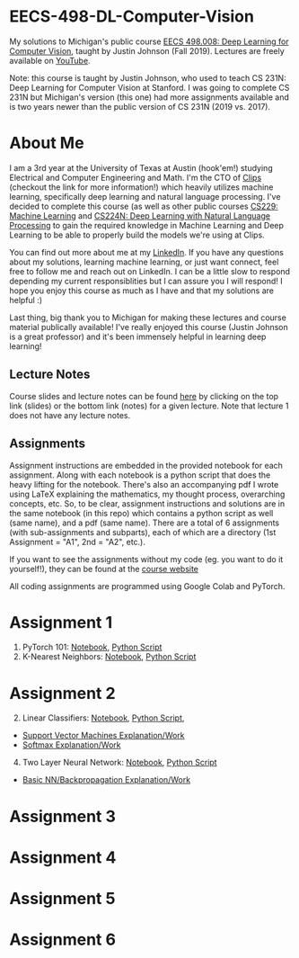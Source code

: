 # EECS-498-DL-Computer-Vision
My solutions to Michigan's public course [EECS 498.008: Deep Learning for Computer Vision](https://web.eecs.umich.edu/~justincj/teaching/eecs498/WI2022/), taught by Justin Johnson (Fall 2019). Lectures are freely available on [YouTube](https://www.youtube.com/playlist?list=PL5-TkQAfAZFbzxjBHtzdVCWE0Zbhomg7r).

Note: this course is taught by Justin Johnson, who used to teach CS 231N: Deep Learning for Computer Vision at Stanford. I was going to complete CS 231N but Michigan's version (this one) had more assignments available and is two years newer than the public version of CS 231N (2019 vs. 2017). 

# About Me
I am a 3rd year at the University of Texas at Austin (hook'em!) studying Electrical and Computer Engineering and Math. I'm the CTO of [Clips](https://www.clipsai.com/) (checkout the link for more information!) which heavily utilizes machine learning, specifically deep learning and natural language processing. I've decided to complete this course (as well as other public courses [CS229: Machine Learning](https://github.com/bensmidt/CS229-ML-Autumn-2018) and [CS224N: Deep Learning with Natural Language Processing](https://github.com/bensmidt/CS224N-Deep-Learning-NLP) to gain the required knowledge in Machine Learning and Deep Learning to be able to properly build the models we're using at Clips. 

You can find out more about me at my [LinkedIn](https://www.linkedin.com/in/benjamin-smidt/). If you have any questions about my solutions, learning machine learning, or just want connect, feel free to follow me and reach out on LinkedIn. I can be a little slow to respond depending my current responsiblities but I can assure you I will respond! I hope you enjoy this course as much as I have and that my solutions are helpful :)

Last thing, big thank you to Michigan for making these lectures and course material publically available! I've really enjoyed this course (Justin Johnson is a great professor) and it's been immensely helpful in learning deep learning!

## Lecture Notes

Course slides and lecture notes can be found [here](https://web.eecs.umich.edu/~justincj/teaching/eecs498/WI2022/schedule.html) by clicking on the top link (slides) or the bottom link (notes) for a given lecture. Note that lecture 1 does not have any lecture notes. 

## Assignments
Assignment instructions are embedded in the provided notebook for each assignment. Along with each notebook is a python script that does the heavy lifting for the notebook. There's also an accompanying pdf I wrote using LaTeX explaining the mathematics, my thought process, overarching concepts, etc. So, to be clear, assignment instructions and solutions are in the same notebook (in this repo) which contains a python script as well (same name), and a pdf (same name). There are a total of 6 assignments (with sub-assignments and subparts), each of which are a directory (1st Assignment = "A1", 2nd = "A2", etc.). 

If you want to see the assignments without my code (eg. you want to do it yourself!), they can be found at the [course website](https://web.eecs.umich.edu/~justincj/teaching/eecs498/WI2022/)

All coding assignments are programmed using Google Colab and PyTorch. 

# Assignment 1
  1. PyTorch 101: [Notebook](https://github.com/bensmidt/EECS-498-DL-Computer-Vision/blob/main/A1/pytorch101.ipynb), [Python Script](https://github.com/bensmidt/EECS-498-DL-Computer-Vision/blob/main/A1/pytorch101.py)
  2. K-Nearest Neighbors: [Notebook](https://github.com/bensmidt/EECS-498-DL-Computer-Vision/blob/main/A1/knn.ipynb), [Python Script](https://github.com/bensmidt/EECS-498-DL-Computer-Vision/blob/main/A1/knn.py)

# Assignment 2
   2. Linear Classifiers: [Notebook](https://github.com/bensmidt/EECS-498-DL-Computer-Vision/blob/main/A2/linear_classifier.ipynb), [Python Script](https://github.com/bensmidt/EECS-498-DL-Computer-Vision/blob/main/A2/linear_classifier.py), 
   - [Support Vector Machines Explanation/Work](https://github.com/bensmidt/EECS-498-DL-Computer-Vision/blob/main/A2/A2-SVM.pdf)
   - [Softmax Explanation/Work](https://github.com/bensmidt/EECS-498-DL-Computer-Vision/blob/main/A2/A2-Softmax.pdf)
   4. Two Layer Neural Network: [Notebook](https://github.com/bensmidt/EECS-498-DL-Computer-Vision/blob/main/A2/two_layer_net.ipynb), [Python Script](https://github.com/bensmidt/EECS-498-DL-Computer-Vision/blob/main/A2/two_layer_net.py)
   - [Basic NN/Backpropagation Explanation/Work](https://github.com/bensmidt/EECS-498-DL-Computer-Vision/blob/main/A2/A2-Two-Layer-NN.pdf)
  
# Assignment 3

# Assignment 4

# Assignment 5

# Assignment 6
